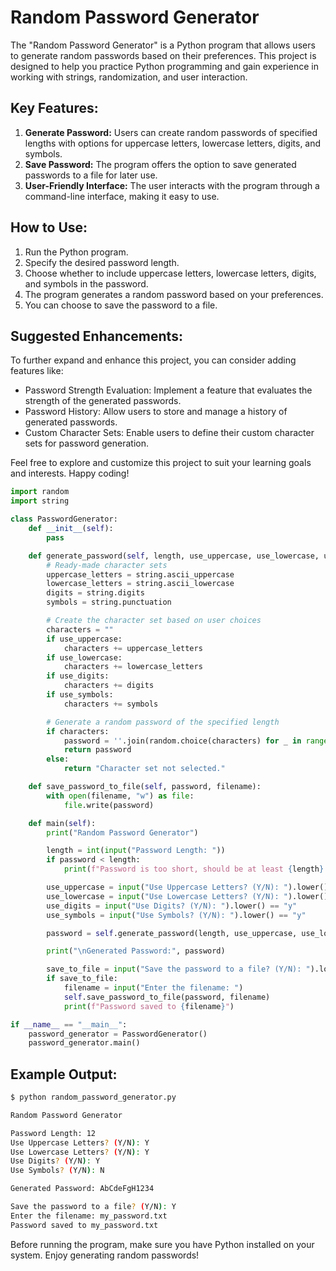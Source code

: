 # Random Password Generator

The "Random Password Generator" is a Python program that allows users to generate random passwords based on their preferences. This project is designed to help you practice Python programming and gain experience in working with strings, randomization, and user interaction.

## Key Features:

1. **Generate Password:** Users can create random passwords of specified lengths with options for uppercase letters, lowercase letters, digits, and symbols.
2. **Save Password:** The program offers the option to save generated passwords to a file for later use.
3. **User-Friendly Interface:** The user interacts with the program through a command-line interface, making it easy to use.

## How to Use:

1. Run the Python program.
2. Specify the desired password length.
3. Choose whether to include uppercase letters, lowercase letters, digits, and symbols in the password.
4. The program generates a random password based on your preferences.
5. You can choose to save the password to a file.

## Suggested Enhancements:

To further expand and enhance this project, you can consider adding features like:

- Password Strength Evaluation: Implement a feature that evaluates the strength of the generated passwords.
- Password History: Allow users to store and manage a history of generated passwords.
- Custom Character Sets: Enable users to define their custom character sets for password generation.

Feel free to explore and customize this project to suit your learning goals and interests. Happy coding!


```python
import random
import string

class PasswordGenerator:
    def __init__(self):
        pass

    def generate_password(self, length, use_uppercase, use_lowercase, use_digits, use_symbols):
        # Ready-made character sets
        uppercase_letters = string.ascii_uppercase
        lowercase_letters = string.ascii_lowercase
        digits = string.digits
        symbols = string.punctuation

        # Create the character set based on user choices
        characters = ""
        if use_uppercase:
            characters += uppercase_letters
        if use_lowercase:
            characters += lowercase_letters
        if use_digits:
            characters += digits
        if use_symbols:
            characters += symbols

        # Generate a random password of the specified length
        if characters:
            password = ''.join(random.choice(characters) for _ in range(length))
            return password
        else:
            return "Character set not selected."

    def save_password_to_file(self, password, filename):
        with open(filename, "w") as file:
            file.write(password)

    def main(self):
        print("Random Password Generator")

        length = int(input("Password Length: "))
        if password < length:
            print(f"Password is too short, should be at least {length} characters long.")

        use_uppercase = input("Use Uppercase Letters? (Y/N): ").lower() == "y"
        use_lowercase = input("Use Lowercase Letters? (Y/N): ").lower() == "y"
        use_digits = input("Use Digits? (Y/N): ").lower() == "y"
        use_symbols = input("Use Symbols? (Y/N): ").lower() == "y"

        password = self.generate_password(length, use_uppercase, use_lowercase, use_digits, use_symbols)

        print("\nGenerated Password:", password)

        save_to_file = input("Save the password to a file? (Y/N): ").lower() == "y"
        if save_to_file:
            filename = input("Enter the filename: ")
            self.save_password_to_file(password, filename)
            print(f"Password saved to {filename}")

if __name__ == "__main__":
    password_generator = PasswordGenerator()
    password_generator.main()
```

## Example Output:

```bash
$ python random_password_generator.py

Random Password Generator

Password Length: 12
Use Uppercase Letters? (Y/N): Y
Use Lowercase Letters? (Y/N): Y
Use Digits? (Y/N): Y
Use Symbols? (Y/N): N

Generated Password: AbCdeFgH1234

Save the password to a file? (Y/N): Y
Enter the filename: my_password.txt
Password saved to my_password.txt
```

Before running the program, make sure you have Python installed on your system. Enjoy generating random passwords!